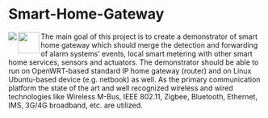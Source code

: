 # Smart-Home-Gateway
<p style="text-align: justify;">
			<a href="url"><img align="left" src="https://cloud.githubusercontent.com/assets/7251912/9324688/d6f00a48-458c-11e5-95eb-202db1b189ad.png" /></a><a href="url"><img align="left" src="https://cloud.githubusercontent.com/assets/7251912/9326003/fbd5ad90-4596-11e5-83a0-a0c820f22a6f.JPG height="42" width="42"" /></a> </p>

The main goal of this project is to create a demonstrator of smart home gateway which should merge the detection and forwarding of alarm systems&rsquo; events, local smart metering with other smart home services, sensors and actuators. The demonstrator should be able to run on OpenWRT-based standard IP home gateway (router) and on Linux Ubuntu-based device (e.g. netbook) as well. As the primary communication platform the state of the art and well recognized wireless and wired technologies like Wireless M-Bus, IEEE 802.11, Zigbee, Bluetooth, Ethernet, IMS, 3G/4G broadband, etc. are utilized.

